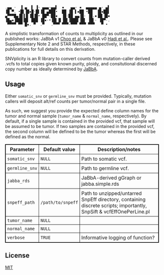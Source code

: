 
```

.▄▄ ·  ▐ ▄  ▌ ▐· ▄▄▄·▄▄▌  ▪   ▄▄· ▪  ▄▄▄▄▄ ▄· ▄▌
▐█ ▀. •█▌▐█▪█·█▌▐█ ▄███•  ██ ▐█ ▌▪██ •██  ▐█▪██▌
▄▀▀▀█▄▐█▐▐▌▐█▐█• ██▀·██▪  ▐█·██ ▄▄▐█· ▐█.▪▐█▌▐█▪
▐█▄▪▐███▐█▌ ███ ▐█▪·•▐█▌▐▌▐█▌▐███▌▐█▌ ▐█▌· ▐█▀·.
 ▀▀▀▀ ▀▀ █▪. ▀  .▀   .▀▀▀ ▀▀▀·▀▀▀ ▀▀▀ ▀▀▀   ▀ • 

```


A simplistic transformation of counts to multiplicity as outlined in our
published works: JaBbA v1 [Choo et
al.](https://www.nature.com/articles/s41588-023-01540-6) & JaBbA v0 [Hadi et
al.](https://www.cell.com/cell/fulltext/S0092-8674(20)30997-1). Please see
Supplementary Note 2 and STAR Methods, respectively, in these publications for
full details on this derivation. 

SNVplicity is an R library to convert counts from mutation-caller derived .vcfs
to total copies given known purity, ploidy, and consitutional discerned copy
number as ideally determined by [JaBbA](https://github.com/mskilab-org/JaBbA).

## <font color=black> Usage </font>

Either `somatic_snv` or `germline_snv` must be provided. Typically, mutation
callers will deposit alt/ref counts per tumor/normal pair in a single file. 

As such, we suggest you provide the expected define column names for the tumor and
normal sample (`tumor_name` & `normal_name`, respectively). By default, if a
single sample is contained in the provided vcf, that sample will be assumed to be
tumor. If two samples are contained in the provided vcf, the second column will
be defined to be the tumor whereas the first will be defined as the normal.

<table style="border: 1px solid black; border-collapse: collapse;">
  <tbody>
    <tr>
      <th style="border: 1px solid black; padding: 5px;">Parameter</th>
      <th style="border: 1px solid black; padding: 5px;">Default value</th>
      <th style="border: 1px solid black; padding: 5px;">Description/notes</th>
    </tr>
    <tr>
      <td style="border: 1px solid black; padding: 5px;"><code>somatic_snv</code></td>
      <td style="border: 1px solid black; padding: 5px;"><code>NULL</code></td>
      <td style="border: 1px solid black; padding: 5px;">Path to somatic vcf. </td>
    </tr>
    <tr>
      <td style="border: 1px solid black; padding: 5px;"><code>germline_snv</code></td>
      <td style="border: 1px solid black; padding: 5px;"><code>NULL</code></td>
      <td style="border: 1px solid black; padding: 5px;">Path to germline vcf.</td>
    </tr>
    <tr>
      <td style="border: 1px solid black; padding: 5px;"><code>jabba_rds</code></td>
      <td style="border: 1px solid black; padding: 5px;"></td>
      <td style="border: 1px solid black; padding: 5px;">JaBbA-derived
  gGraph or jabba.simple.rds</td>
    </tr>
    <tr>
      <td style="border: 1px solid black; padding: 5px;"><code>snpeff_path</code></td>
      <td style="border: 1px solid black; padding: 5px;"><code>/path/to/snpeff</code></td>
      <td style="border: 1px solid black; padding: 5px;">Path to unzipped/untarred
  SnpEff directory, containing discrete scripts; importantly, SnpSift & vcfEffOnePerLine.pl</td>
    </tr>
    <tr>
      <td style="border: 1px solid black; padding: 5px;"><code>tumor_name</code></td>
      <td style="border: 1px solid black; padding: 5px;"><code>NULL</code></td>
      <td style="border: 1px solid black; padding: 5px;"></td>
    </tr>
    <tr>
      <td style="border: 1px solid black; padding: 5px;"><code>normal_name</code></td>
      <td style="border: 1px solid black; padding: 5px;"><code>NULL</code></td>
      <td style="border: 1px solid black; padding: 5px;"></td>
    </tr>
    <tr>
      <td style="border: 1px solid black; padding: 5px;"><code>verbose</code></td>
      <td style="border: 1px solid black; padding: 5px;"><code>TRUE</code></td>
      <td style="border: 1px solid black; padding: 5px;">Informative logging of function?</td>
    </tr>
  </tbody>
</table>


## License

[MIT](https://choosealicense.com/licenses/mit/)

